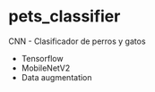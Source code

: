 # pets_classifier

CNN - Clasificador de perros y gatos

* Tensorflow
* MobileNetV2
* Data augmentation




